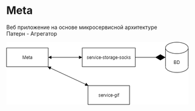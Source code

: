 # Meta
Веб приложение на основе микросервисной архитектуре  
Патерн - Агрегатор  

![Image alt](UML.png)
